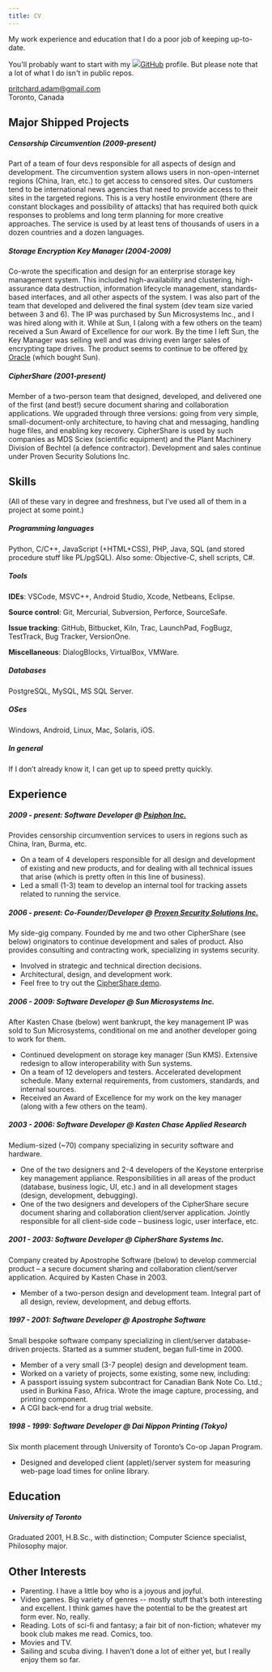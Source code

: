 ```yaml
---
title: CV
---
```


My work experience and education that I do a poor job of keeping up-to-date.

<!--more-->

You'll probably want to start with my ![](/icon/octicons/mark-github.svg#icon)[GitHub](https://github.com/adam-p "link title") profile. But please note that a lot of what I do isn't in public repos.

[pritchard.adam@gmail.com](mailto:pritchard.adam@gmail.com)<br>
Toronto, Canada

<a name="shipped" id="shipped"></a>
## Major Shipped Projects

##### Censorship Circumvention (2009-present)
Part of a team of four devs responsible for all aspects of design and development. The circumvention system allows users in non-open-internet regions (China, Iran, etc.) to get access to censored sites. Our customers tend to be international news agencies that need to provide access to their sites in the targeted regions. This is a very hostile environment (there are constant blockages and possibility of attacks) that has required both quick responses to problems and long term planning for more creative approaches. The service is used by at least tens of thousands of users in a dozen countries and a dozen languages.

##### Storage Encryption Key Manager (2004-2009)
Co-wrote the specification and design for an enterprise storage key management system. This included high-availability and clustering, high-assurance data destruction, information lifecycle management, standards-based interfaces, and all other aspects of the system. I was also part of the team that developed and delivered the final system (dev team size varied between 3 and 6). The IP was purchased by Sun Microsystems Inc., and I was hired along with it. While at Sun, I (along with a few others on the team) received a Sun Award of Excellence for our work. By the time I left Sun, the Key Manager was selling well and was driving even larger sales of encrypting tape drives. The product seems to continue to be offered [by Oracle](http://www.oracle.com/us/products/servers-storage/storage/storage-software/oracle-key-manager/overview/index.html) (which bought Sun).

##### CipherShare (2001-present)
Member of a two-person team that designed, developed, and delivered one of the first (and best!) secure document sharing and collaboration applications.  We upgraded through three versions: going from very simple, small-document-only architecture, to having chat and messaging, handling huge files, and enabling key recovery.  CipherShare is used by such companies as MDS Sciex (scientific equipment) and the Plant Machinery Division of Bechtel (a defence contractor). Development and sales continue under Proven Security Solutions Inc.


<a name="skills" id="skills"></a>
## Skills

(All of these vary in degree and freshness, but I’ve used all of them in a project at some point.)

##### Programming languages

Python, C/C++, JavaScript (+HTML+CSS), PHP, Java, SQL (and stored procedure stuff like PL/pgSQL). Also some: Objective-C, shell scripts, C#.

##### Tools

**IDEs**: VSCode, MSVC++, Android Studio, Xcode, Netbeans, Eclipse.

**Source control**: Git, Mercurial, Subversion, Perforce, SourceSafe.

**Issue tracking**: GitHub, Bitbucket, Kiln, Trac, LaunchPad, FogBugz, TestTrack, Bug Tracker, VersionOne.

**Miscellaneous**: DialogBlocks, VirtualBox, VMWare.

##### Databases

PostgreSQL, MySQL, MS SQL Server.

##### OSes

Windows, Android, Linux, Mac, Solaris, iOS.

##### In general

If I don’t already know it, I can get up to speed pretty quickly.


<a name="experience" id="experience"></a>
## Experience

##### 2009 - present:  Software Developer @ [Psiphon Inc.](http://psiphon.ca/)

Provides censorship circumvention services to users in regions such as China, Iran, Burma, etc.

* On a team of 4 developers responsible for all design and development of existing and new products, and for dealing with all technical issues that arise (which is pretty often in this line of business).
* Led a small (1-3) team to develop an internal tool for tracking assets related to running the service.

##### 2006 - present:  Co-Founder/Developer @ [Proven Security Solutions Inc.](http://www.provensecuritysolutions.com/)

My side-gig company. Founded by me and two other CipherShare (see below) originators to continue development and sales of product. Also provides consulting and contracting work, specializing in systems security.

* Involved in strategic and technical direction decisions.
* Architectural, design, and development work.
* Feel free to try out the [CipherShare demo](http://www.provensecuritysolutions.com/downloads.html).

##### 2006 - 2009:  Software Developer @ Sun Microsystems Inc.

After Kasten Chase (below) went bankrupt, the key management IP was sold to Sun Microsystems, conditional on me and another developer going to work for them.

* Continued development on storage key manager (Sun KMS). Extensive redesign to allow interoperability with Sun systems.
* On a team of 12 developers and testers. Accelerated development schedule. Many external requirements, from customers, standards, and internal sources.
* Received an Award of Excellence for my work on the key manager (along with a few others on the team).

##### 2003 - 2006:  Software Developer @ Kasten Chase Applied Research

Medium-sized (~70) company specializing in security software and hardware.

* One of the two designers and 2-4 developers of the Keystone enterprise key management appliance.  Responsibilities in all areas of the product (database, business logic, UI, etc.) and in all development stages (design, development, debugging).
* One of the two designers and developers of the CipherShare secure document sharing and collaboration client/server application.  Jointly responsible for all client-side code – business logic, user interface, etc.

##### 2001 - 2003:  Software Developer @ CipherShare Systems Inc.

Company created by Apostrophe Software (below) to develop commercial product – a secure document sharing and collaboration client/server application.  Acquired by Kasten Chase in 2003.

* Member of a two-person design and development team.  Integral part of all design, review, development, and debug efforts.

##### 1997 - 2001:  Software Developer @ Apostrophe Software

Small bespoke software company specializing in client/server database-driven projects.  Started as a summer student, began full-time in 2000.

* Member of a very small (3-7 people) design and development team.
* Worked on a variety of projects, some existing, some new, including:
* A passport issuing system subcontract for Canadian Bank Note Co. Ltd.; used in Burkina Faso, Africa.  Wrote the image capture, processing, and printing component.
* A CGI back-end for a drug trial website.

##### 1998 - 1999:  Software Developer @ Dai Nippon Printing (Tokyo)

Six month placement through University of Toronto’s Co-op Japan Program.

* Designed and developed client (applet)/server system for measuring web-page load times for online library.


<a name="education" id="education"></a>
## Education

##### University of Toronto

Graduated 2001, H.B.Sc., with distinction; Computer Science specialist, Philosophy major.


<a name="interests" id="interests"></a>
## Other Interests

* Parenting. I have a little boy who is a joyous and joyful.
* Video games. Big variety of genres -- mostly stuff that’s both interesting and excellent. I think games have the potential to be the greatest art form ever. No, really.
* Reading. Lots of sci-fi and fantasy; a fair bit of non-fiction; whatever my book club makes me read. Comics, too.
* Movies and TV.
* Sailing and scuba diving. I haven’t done a lot of either yet, but I really enjoy them so far.

